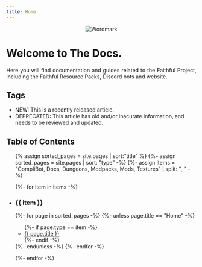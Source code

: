 ```yaml
---
title: Home
---
```

<p align="center">
  <img src="https://database.faithfulpack.net/images/branding/wordmarks/outlined/flat/faithful_flat_border.png" alt="Wordmark">
</p>

<h1>Welcome to The Docs.</h1>
<p align="justify">Here you will find documentation and guides related to the Faithful Project, including the Faithful Resource Packs, Discord bots and website.</p>

<h2>Tags</h2>
<ul class="no-heads">
  <li><span class="new-badge">NEW</span>: This is a recently released article.</li>
  <li><span class="deprecated-badge">DEPRECATED</span>: This article has old and/or inacurate information, and needs to be reviewed and updated.</li>
</ul>

<h2>Table of Contents</h2>
<div class="table-of-content" style="position: inherit;">

<ul>

{% assign sorted_pages = site.pages | sort:"title" %}
{%- assign sorted_pages = site.pages | sort: "type" -%}
{%- assign items = "CompliBot, Docs, Dungeons, Modpacks, Mods, Textures" | split: ", " -%}

{%- for item in items -%}
<li><h3>{{ item }}</h3></li>

{%- for page in sorted_pages -%}
{%- unless page.title == "Home" -%}
<ul>
{%- if page.type == item -%}
<li><a href="{{ site.baseurl }}{{ page.url }}">{{ page.title }}</a></li>
{%- endif -%}
</ul>
{%- endunless -%}
{%- endfor -%}

{%- endfor -%}
</ul>
</div>
